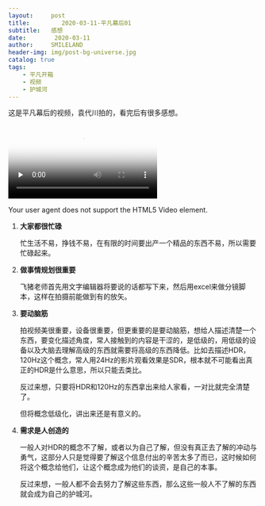 ```yaml
---
layout:     post
title:         2020-03-11-平凡幕后01
subtitle:   感想
date:        2020-03-11
author:     SMILELAND
header-img: img/post-bg-universe.jpg
catalog: true
tags:
    - 平凡开箱
    - 视频
    - 护城河
---
```


这是平凡幕后的视频，袁代川拍的，看完后有很多感想。

<video id="video" controls="" preload="none"
        poster="http://t.cn/A6z4Lli0.png">
         <source id="mp4" src="http://f.video.weibocdn.com/Vd1C8rlNlx07BCfb1cYE01041201qryo0E010.mp4?label=mp4_hd&template=852x480.25.0&trans_finger=1621fcd5d40969f1c74e6b06e52fcd54&Expires=1583923063&ssig=nxZ8wuRZ5K&KID=unistore,video" 
             type="video/mp4">
          <source id="webm" src="http://f.video.weibocdn.com/Vd1C8rlNlx07BCfb1cYE01041201qryo0E010.mp4?label=mp4_hd&template=852x480.25.0&trans_finger=1621fcd5d40969f1c74e6b06e52fcd54&Expires=1583923063&ssig=nxZ8wuRZ5K&KID=unistore,video" 
              type="video/webm">
          <source id="ogv" src="http://f.video.weibocdn.com/Vd1C8rlNlx07BCfb1cYE01041201qryo0E010.mp4?label=mp4_hd&template=852x480.25.0&trans_finger=1621fcd5d40969f1c74e6b06e52fcd54&Expires=1583923063&ssig=nxZ8wuRZ5K&KID=unistore,video" 
              type="video/ogg">
          <p>Your user agent does not support the HTML5 Video element.</p>
</video>

1. **大家都很忙碌**
	
	忙生活不易，挣钱不易，在有限的时间要出产一个精品的东西不易，所以需要忙碌起来。

2. **做事情规划很重要**

	飞猪老师首先用文字编辑器将要说的话都写下来，然后用excel来做分镜脚本，这样在拍摄前能做到有的放矢。
	
3. **要动脑筋**

	拍视频美很重要，设备很重要，但更重要的是要动脑筋，想给人描述清楚一个东西，要变化描述角度，常人接触到的内容是干涩的，是低级的，用低级的设备以及大脑去理解高级的东西就需要将高级的东西降低。比如去描述HDR，120Hz这个概念，常人用24Hz的影片观看效果是SDR，根本就不可能看出真正的HDR是什么意思，所以只能去类比。
	
	反过来想，只要将HDR和120Hz的东西拿出来给人家看，一对比就完全清楚了。
	
	但将概念低级化，讲出来还是有意义的。
	
4. **需求是人创造的**

	一般人对HDR的概念不了解，或者以为自己了解，但没有真正去了解的冲动与勇气，这部分人只是觉得要了解这个信息付出的辛苦太多了而已，这时候如何将这个概念给他们，让这个概念成为他们的谈资，是自己的本事。
	
	反过来想，一般人都不会去努力了解这些东西，那么这些一般人不了解的东西就会成为自己的护城河。